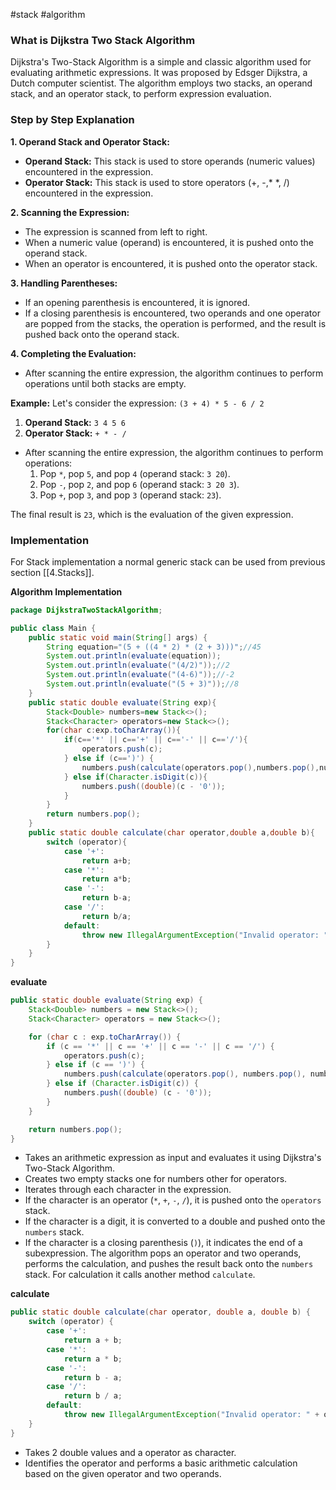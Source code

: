 #stack #algorithm 

### What is Dijkstra Two Stack Algorithm
Dijkstra's Two-Stack Algorithm is a simple and classic algorithm used for evaluating arithmetic expressions. It was proposed by Edsger Dijkstra, a Dutch computer scientist. The algorithm employs two stacks, an operand stack, and an operator stack, to perform expression evaluation.

### Step by Step Explanation

 **1. Operand Stack and Operator Stack:**

- **Operand Stack:** This stack is used to store operands (numeric values) encountered in the expression.
- **Operator Stack:** This stack is used to store operators (+, -,* *, /) encountered in the expression.


 **2. Scanning the Expression:**

- The expression is scanned from left to right.
- When a numeric value (operand) is encountered, it is pushed onto the operand stack.
- When an operator is encountered, it is pushed onto the operator stack.

 **3. Handling Parentheses:**

- If an opening parenthesis is encountered, it is ignored.
- If a closing parenthesis is encountered, two operands and one operator are popped from the stacks, the operation is performed, and the result is pushed back onto the operand stack.

**4. Completing the Evaluation:**

- After scanning the entire expression, the algorithm continues to perform operations until both stacks are empty.

**Example:**
Let's consider the expression: `(3 + 4) * 5 - 6 / 2`

1. **Operand Stack:** `3 4 5 6`
2. **Operator Stack:** `+ * - /`

- After scanning the entire expression, the algorithm continues to perform operations:
    1. Pop `*`, pop `5`, and pop `4` (operand stack: `3 20`).
    2. Pop `-`, pop `2`, and pop `6` (operand stack: `3 20 3`).
    3. Pop `+`, pop `3`, and pop `3` (operand stack: `23`).

The final result is `23`, which is the evaluation of the given expression.
### Implementation

For Stack implementation a normal generic stack can be used from previous section [[4.Stacks]].

**Algorithm Implementation**
```java
package DijkstraTwoStackAlgorithm;

public class Main {
    public static void main(String[] args) {
        String equation="(5 + ((4 * 2) * (2 + 3)))";//45
        System.out.println(evaluate(equation));
        System.out.println(evaluate("(4/2)"));//2
        System.out.println(evaluate("(4-6)"));//-2
        System.out.println(evaluate("(5 + 3)"));//8
    }
    public static double evaluate(String exp){
        Stack<Double> numbers=new Stack<>();
        Stack<Character> operators=new Stack<>();
        for(char c:exp.toCharArray()){
            if(c=='*' || c=='+' || c=='-' || c=='/'){
                operators.push(c);
            } else if (c==')') {
                numbers.push(calculate(operators.pop(),numbers.pop(),numbers.pop()));
            } else if(Character.isDigit(c)){
                numbers.push((double)(c - '0'));
            }
        }
        return numbers.pop();
    }
    public static double calculate(char operator,double a,double b){
        switch (operator){
            case '+':
                return a+b;
            case '*':
                return a*b;
            case '-':
                return b-a;
            case '/':
                return b/a;
            default:
                throw new IllegalArgumentException("Invalid operator: " + operator);
        }
    }
}
```

**evaluate**
```java
public static double evaluate(String exp) {
    Stack<Double> numbers = new Stack<>();
    Stack<Character> operators = new Stack<>();

    for (char c : exp.toCharArray()) {
        if (c == '*' || c == '+' || c == '-' || c == '/') {
            operators.push(c);
        } else if (c == ')') {
            numbers.push(calculate(operators.pop(), numbers.pop(), numbers.pop()));
        } else if (Character.isDigit(c)) {
            numbers.push((double) (c - '0'));
        }
    }

    return numbers.pop();
}
```
- Takes an arithmetic expression as input and evaluates it using Dijkstra's Two-Stack Algorithm.
- Creates two empty stacks one for numbers other for operators.
- Iterates through each character in the expression.
- If the character is an operator (`*`, `+`, `-`, `/`), it is pushed onto the `operators` stack.
-  If the character is a digit, it is converted to a double and pushed onto the `numbers` stack.
- If the character is a closing parenthesis (`)`), it indicates the end of a subexpression. The algorithm pops an operator and two operands, performs the calculation, and pushes the result back onto the `numbers` stack. For calculation it calls another method `calculate`.

**calculate**
```java
public static double calculate(char operator, double a, double b) {
    switch (operator) {
        case '+':
            return a + b;
        case '*':
            return a * b;
        case '-':
            return b - a;
        case '/':
            return b / a;
        default:
            throw new IllegalArgumentException("Invalid operator: " + operator);
    }
}
```
- Takes 2 double values and a operator as character.
- Identifies the operator and performs a basic arithmetic calculation based on the given operator and two operands.

